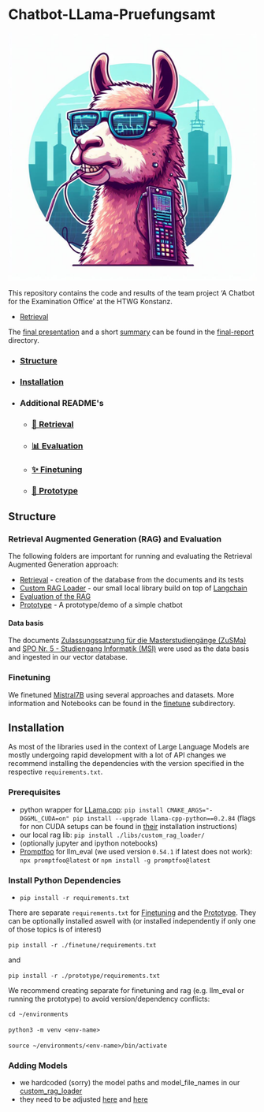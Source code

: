 # Chatbot-LLama-Pruefungsamt


![](.github/assets/chatbot-logo.jpeg)


This repository contains the code and results of the team project ‘A Chatbot for the Examination Office’ at the HTWG Konstanz.


- [Retrieval](./Retrieval/)

The [final presentation](./final-report/presentation.pptx) and a short [summary](./final-report/summary.pdf) can be found in the [final-report](./final-report/) directory.



  * ### [Structure](#structure)
  * ### [Installation](#installation)
  * ### Additional README's
    * ### [🔎 Retrieval](./retrieval/README.md)
    * ### [📊 Evaluation](./llm_eval/README.md)
    * ### [✨ Finetuning](./finetune/README.md)
    * ### [🏃 Prototype](./prototype/README.md)


## Structure

### Retrieval Augmented Generation (RAG) and Evaluation
The following folders are important for running and evaluating the Retrieval Augmented Generation approach:
- [Retrieval](./retrieval/) - creation of the database from the documents and its tests
- [Custom RAG Loader](./libs/custom_rag_loader) - our small local library build on top of [Langchain](https://github.com/langchain-ai/langchain)
- [Evaluation of the RAG](./llm_eval/)
- [Prototype](./prototype/) - A prototype/demo of a simple chatbot

#### Data basis
The documents [Zulassungssatzung für die Masterstudiengänge (ZuSMa)](./main_data_filtered/119_ZuSMa_Senat_18012022.pdf) and [SPO Nr. 5 - Studiengang Informatik (MSI)](./main_data_filtered/SPO_MSI_SPONr5_Senat_10122019.pdf) were used as the data basis and ingested in our vector database.

### Finetuning


We finetuned [Mistral7B](https://huggingface.co/mistralai/Mistral-7B-v0.3) using several approaches and datasets. More information and Notebooks can be found in the [finetune](./finetune/) subdirectory.

## Installation

As most of the libraries used in the context of Large Language Models are mostly undergoing rapid development with a lot of API changes we recommend installing the dependencies with the version specified in the respective `requirements.txt`.

### Prerequisites

- python wrapper for [LLama.cpp](https://github.com/ggerganov/llama.cpp): `pip install CMAKE_ARGS="-DGGML_CUDA=on" pip install --upgrade llama-cpp-python==0.2.84` (flags for non CUDA setups can be found in [their](https://github.com/abetlen/llama-cpp-python) installation instructions)
- our local rag lib: `pip install ./libs/custom_rag_loader/`
- (optionally jupyter and ipython notebooks)
- [Promptfoo](https://github.com/promptfoo/promptfoo) for llm_eval (we used version `0.54.1` if latest does not work): `npx promptfoo@latest` or `npm install -g promptfoo@latest`


### Install Python Dependencies

- `pip install -r requirements.txt`

There are separate `requirements.txt` for [Finetuning](./finetune/) and the [Prototype](./prototype/).
They can be optionally installed aswell with (or installed independently if only one of those topics is of interest)

`pip install -r ./finetune/requirements.txt` 

and

`pip install -r ./prototype/requirements.txt`


We recommend creating separate for finetuning and rag (e.g. llm_eval or running the prototype) to avoid version/dependency conflicts:

```
cd ~/environments

python3 -m venv <env-name>

source ~/environments/<env-name>/bin/activate
```


### Adding Models

- we hardcoded (sorry) the model paths and model_file_names in our [custom_rag_loader](libs/custom_rag_loader/custom_rag_loader.py)
- they need to be adjusted [here](libs/custom_rag_loader/custom_rag_loader.py?plain=1#L14-15) and [here](libs/custom_rag_loader/custom_rag_loader.py?plain=1#L103-128)